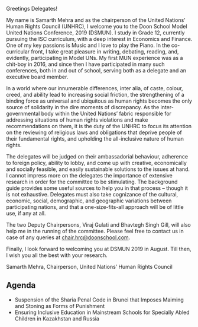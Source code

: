 Greetings Delegates!

My name is Samarth Mehra and as the chairperson of the United Nations’ Human Rights Council (UNHRC), I welcome you to the Doon School Model United Nations Conference, 2019 (DSMUN). I study in Grade 12, currently pursuing the ISC curriculum, with a deep interest in Economics and Finance. One of my key passions is Music and I love to play the Piano. In the co-curricular front, I take great pleasure in writing, debating, reading, and, evidently, participating in Model UNs. My first MUN experience was as a chit-boy in 2016, and since then I have participated in many such conferences, both in and out of school, serving both as a delegate and an executive board member.

In a world where our innumerable differences, inter alia, of caste, colour, creed, and ability lead to increasing social friction, the strengthening of a binding force as universal and ubiquitous as human rights becomes the only source of solidarity in the dire moments of discrepancy. As the inter-governmental body within the United Nations’ fabric responsible for addressing situations of human rights violations and make recommendations on them, it is the duty of the UNHRC to focus its attention on the reviewing of religious laws and obligations that deprive people of their fundamental rights, and upholding the all-inclusive nature of human rights.

The delegates will be judged on their ambassadorial behaviour, adherence to foreign policy, ability to lobby, and come up with creative, economically and socially feasible, and easily sustainable solutions to the issues at hand. I cannot impress more on the delegates the importance of extensive research in order for the committee to be stimulating. The background guide provides some useful sources to help you in that process – though it is not exhaustive. Delegates must also take cognizance of the cultural, economic, social, demographic, and geographic variations between participating nations, and that a one-size-fits-all approach will be of little use, if any at all.

The two Deputy Chairpersons, Viraj Gulati and Bhavtegh Singh Gill, will also help me in the running of the committee. Please feel free to contact us in case of any queries at chair.hrc@doonschool.com.

Finally, I look forward to welcoming you at DSMUN 2019 in August. Till then, I wish you all the best with your research.

Samarth Mehra,
Chairperson,
United Nations’ Human Rights Council

## Agenda

- Suspension of the Sharia Penal Code in Brunei that Imposes Maiming and Stoning as Forms of Punishment
- Ensuring Inclusive Education in Mainstream Schools for Specially Abled Children in Kazakhstan and Russia